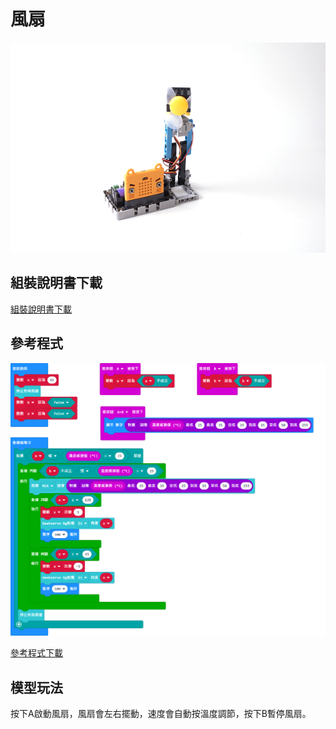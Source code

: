 # 風扇

![](../images/fan.png)

## 組裝說明書下載

[組裝說明書下載](www.google.com)

## 參考程式

![](../images/fan_code.png)

[參考程式下載](https://makecode.microbit.org/_aJ1U9eDVcY9r)

## 模型玩法

按下A啟動風扇，風扇會左右擺動，速度會自動按溫度調節，按下B暫停風扇。